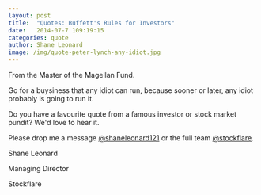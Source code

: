 ```yaml
---
layout: post
title:  "Quotes: Buffett's Rules for Investors"
date:   2014-07-7 109:19:15
categories: quote
author: Shane Leonard
image: /img/quote-peter-lynch-any-idiot.jpg
---
```


From the Master of the Magellan Fund.

Go for a buysiness that any idiot can run, because sooner or later, any idiot probably is going to run it.

Do you have a favourite quote from a famous investor or stock market pundit? We'd love to hear it.

Please drop me a message [@shaneleonard121](https://twitter.com/shaneleonard121) or the full team [@stockflare](https://twitter.com/stockflare).

Shane Leonard

Managing Director

Stockflare